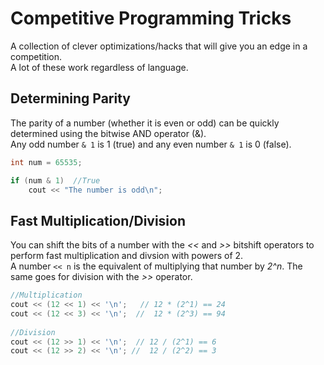 # Competitive Programming Tricks
A collection of clever optimizations/hacks that will give you an edge in a competition. <br />
A lot of these work regardless of language.

## Determining Parity
The parity of a number (whether it is even or odd) can be quickly determined using the bitwise AND operator (&). <br />
Any odd number `& 1` is 1 (true) and any even number `& 1` is 0 (false). 

```C++
int num = 65535;

if (num & 1)  //True
    cout << "The number is odd\n";
```

## Fast Multiplication/Division
You can shift the bits of a number with the _<<_ and _>>_ bitshift operators to perform fast multiplication and divsion with powers of 2. <br />
A number `<< n` is the equivalent of multiplying that number by _2^n_. The same goes for division with the _>>_ operator.

```C++
//Multiplication
cout << (12 << 1) << '\n';   // 12 * (2^1) == 24
cout << (12 << 3) << '\n';  //  12 * (2^3) == 94  
    
//Division
cout << (12 >> 1) << '\n';  // 12 / (2^1) == 6
cout << (12 >> 2) << '\n'; //  12 / (2^2) == 3
```
